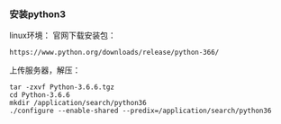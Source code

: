 ### 安装python3
linux环境：
官网下载安装包：
```
https://www.python.org/downloads/release/python-366/
```
上传服务器，解压：

```
tar -zxvf Python-3.6.6.tgz
cd Python-3.6.6
mkdir /application/search/python36
./configure --enable-shared --predix=/application/search/python36
```
